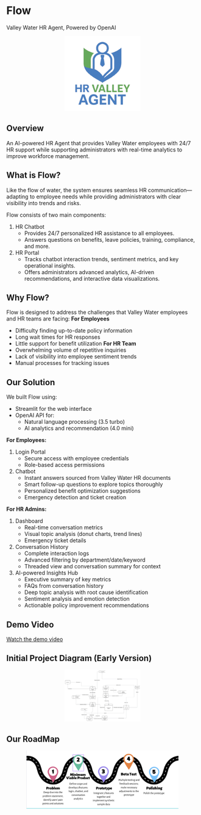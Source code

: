 # Flow
Valley Water HR Agent, Powered by OpenAI

<p align="center">
  <img src="images/logo.png" alt="Flow Logo" width="200" />
</p>



## Overview

An AI-powered HR Agent that provides Valley Water employees with 24/7 HR support while supporting administrators with real-time analytics to improve workforce management.

## What is Flow?

Like the flow of water, the system ensures seamless HR communication—adapting to employee needs while providing administrators with clear visibility into trends and risks. 

Flow consists of two main components:

1. HR Chatbot
   - Provides 24/7 personalized HR assistance to all employees.
   - Answers questions on benefits, leave policies, training, compliance, and more.
2. HR Portal
   - Tracks chatbot interaction trends, sentiment metrics, and key operational insights.
   - Offers administrators advanced analytics, AI-driven recommendations, and interactive data visualizations.

## Why Flow?
Flow is designed to address the challenges that Valley Water employees and HR teams are facing:
**For Employees**
- Difficulty finding up-to-date policy information
- Long wait times for HR responses
- Little support for benefit utilization
**For HR Team**
- Overwhelming volume of repetitive inquiries
- Lack of visibility into employee sentiment trends
- Manual processes for tracking issues


## Our Solution
We built Flow using:
- Streamlit for the web interface
- OpenAI API for:
  - Natural language processing (3.5 turbo)
  - AI analytics and recommendation (4.0 mini)

**For Employees:**
1. Login Portal
   - Secure access with employee credentials
   - Role-based access permissions
2. Chatbot
   - Instant answers sourced from Valley Water HR documents
   - Smart follow-up questions to explore topics thoroughly
   - Personalized benefit optimization suggestions
   - Emergency detection and ticket creation

**For HR Admins:**
1. Dashboard
   - Real-time conversation metrics
   - Visual topic analysis (donut charts, trend lines)
   - Emergency ticket details
2. Conversation History
   - Complete interaction logs
   - Advanced filtering by department/date/keyword
   - Threaded view and conversation summary for context
3. AI-powered Insights Hub
   - Executive summary of key metrics
   - FAQs from conversation history
   - Deep topic analysis with root cause identification
   - Sentiment analysis and emotion detection
   - Actionable policy improvement recommendations

## Demo Video
[Watch the demo video](https://drive.google.com/file/d/18K8xbLOcnCQiYvv0XLuFrtQ6p8HKkhNk/view?usp=sharing)

## Initial Project Diagram (Early Version)
<p align="center">
  <img src="images/Valley_Water_HR_Agent_1.webp" alt="Flow Logo" width="200" />
</p>

## Our RoadMap
<p align="center">
  <img src="images/road_map.png" alt="Flow Logo" width="400" />
</p>

